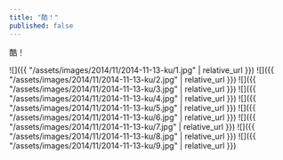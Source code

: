 ```yaml
---
title: "酷！"
published: false
---
```

酷！



![]({{ "/assets/images/2014/11/2014-11-13-ku/1.jpg" | relative_url }})
![]({{ "/assets/images/2014/11/2014-11-13-ku/2.jpg" | relative_url }})
![]({{ "/assets/images/2014/11/2014-11-13-ku/3.jpg" | relative_url }})
![]({{ "/assets/images/2014/11/2014-11-13-ku/4.jpg" | relative_url }})
![]({{ "/assets/images/2014/11/2014-11-13-ku/5.jpg" | relative_url }})
![]({{ "/assets/images/2014/11/2014-11-13-ku/6.jpg" | relative_url }})
![]({{ "/assets/images/2014/11/2014-11-13-ku/7.jpg" | relative_url }})
![]({{ "/assets/images/2014/11/2014-11-13-ku/8.jpg" | relative_url }})
![]({{ "/assets/images/2014/11/2014-11-13-ku/9.jpg" | relative_url }})
